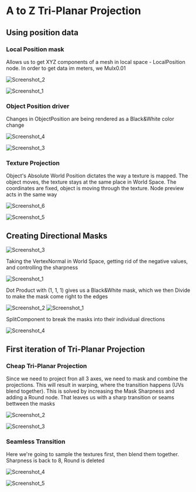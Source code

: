 # A to Z Tri-Planar Projection
## Using position data

### Local Position mask
Allows us to get XYZ components of a mesh in local space - LocalPosition node. In order to get data im meters, we Mulx0.01

![Screenshot_2](https://user-images.githubusercontent.com/36862146/224490595-43933787-3f5a-4a58-aa93-1fa3ecf3162d.png)

![Screenshot_1](https://user-images.githubusercontent.com/36862146/224490596-a1e909a1-7af0-4954-83e9-a5363b8ec10d.png)

### Object Position driver
Changes in ObjectPosition are being rendered as a Black&White color change

![Screenshot_4](https://user-images.githubusercontent.com/36862146/224491016-ffb61088-f801-4bb0-abc1-e239bfa6bc48.png)

![Screenshot_3](https://user-images.githubusercontent.com/36862146/224491018-36118b8b-67c5-49c2-9610-d0b5947698a5.png)

### Texture Projection
Object's Absolute World Position dictates the way a texture is mapped. The object moves, the texture stays at the same place in World Space. The coordinates are fixed, object is moving through the texture. Node preview acts in the same way

![Screenshot_6](https://user-images.githubusercontent.com/36862146/224491266-042bc955-bee1-411f-b224-12216b73930e.png)

![Screenshot_5](https://user-images.githubusercontent.com/36862146/224491270-93658592-a9a2-4ca7-aa39-63557f212c15.png)

## Creating Directional Masks
![Screenshot_3](https://user-images.githubusercontent.com/36862146/224492249-36ad14d1-777e-4393-acd0-7ac206902d62.png)

Taking the VertexNormal in World Space, getting rid of the negative values, and controlling the sharpness

![Screenshot_1](https://user-images.githubusercontent.com/36862146/224491944-6213f905-f40f-402b-bdcc-508b51bedf07.png)

Dot Product with (1, 1, 1) gives us a Black&White mask, which we then Divide to make the mask come right to the edges

![Screenshot_2](https://user-images.githubusercontent.com/36862146/224492009-f9740b2b-fb57-41c3-bb1a-150e188a5487.png)
![Screenshot_1](https://user-images.githubusercontent.com/36862146/224492557-c3d96294-d550-4ae0-a06c-1dc0b18af90a.png)

SplitComponent to break the masks into their individual directions

![Screenshot_4](https://user-images.githubusercontent.com/36862146/224492416-8c300f67-293e-4012-bdae-ae05477fcf1b.png)

## First iteration of Tri-Planar Projection

### Cheap Tri-Planar Projection
Since we need to project fron all 3 axes, we need to mask and combine the projections. This will result in warping, where the transition happens (UVs blend together). This is solved by increasing the Mask Sharpness and adding a Round node. That leaves us with a sharp transition or seams bettween the masks

![Screenshot_2](https://user-images.githubusercontent.com/36862146/224493337-32b73690-4a36-4cc5-929d-7c3f57cee9cf.png)

![Screenshot_3](https://user-images.githubusercontent.com/36862146/224493336-0514fe34-6a98-46a6-9a8d-477388f8ad7e.png)

### Seamless Transition
Here we're going to sample the textures first, then blend them together. Sharpness is back to 8, Round is deleted

![Screenshot_4](https://user-images.githubusercontent.com/36862146/224493814-6a77157e-0c8b-4277-a912-952f6787573e.png)

![Screenshot_5](https://user-images.githubusercontent.com/36862146/224493812-55d79414-ba3c-471e-bd84-640e18b71786.png)
